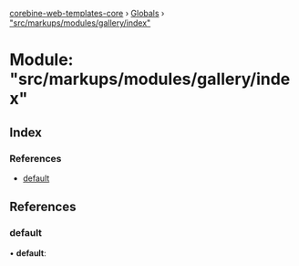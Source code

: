 [corebine-web-templates-core](../README.md) › [Globals](../globals.md) › ["src/markups/modules/gallery/index"](_src_markups_modules_gallery_index_.md)

# Module: "src/markups/modules/gallery/index"

## Index

### References

* [default](_src_markups_modules_gallery_index_.md#default)

## References

###  default

• **default**:
